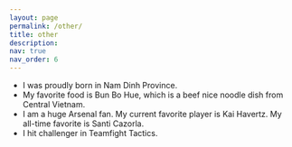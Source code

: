 ```yaml
---
layout: page
permalink: /other/
title: other
description: 
nav: true
nav_order: 6
---
```



- I was proudly born in Nam Dinh Province. 
- My favorite food is Bun Bo Hue, which is a beef nice noodle dish from Central Vietnam.
- I am a huge Arsenal fan. My current favorite player is Kai Havertz. My all-time favorite is Santi Cazorla.
- I hit challenger in Teamfight Tactics.